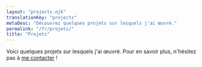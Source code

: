 ```yaml
---
layout: "projects.njk"
translationKey: "projects"
metaDesc: "Découvrez quelques projets sur lesquels j'ai œuvré."
permalink: "/fr/projets/"
title: "Projets"
---
```

Voici quelques projets sur lesquels j'ai œuvré. Pour en savoir plus, n'hésitez pas à [me contacter](/fr/#contact) !
